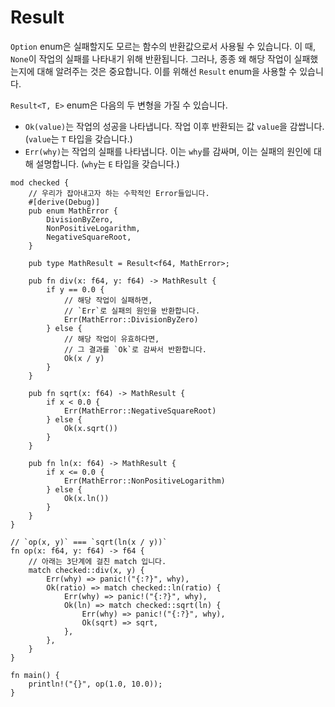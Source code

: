 # Result

`Option` enum은 실패할지도 모르는 함수의 반환값으로서 사용될 수 있습니다. 이 때, `None`이 작업의 실패를 나타내기 위해 반환됩니다. 그러나, 종종 왜 해당 작업이 실패했는지에 대해 알려주는 것은 중요합니다. 이를 위해선 `Result` enum을 사용할 수 있습니다.

`Result<T, E>` enum은 다음의 두 변형을 가질 수 있습니다.

- `Ok(value)`는 작업의 성공을 나타냅니다. 작업 이후 반환되는 값 `value`을 감쌉니다. (`value`는 `T` 타입을 갖습니다.)
- `Err(why)`는 작업의 실패를 나타냅니다. 이는 `why`를 감싸며, 이는 실패의 원인에 대해 설명합니다. (`why`는 `E` 타입을 갖습니다.)

```rust,editable
mod checked {
    // 우리가 잡아내고자 하는 수학적인 Error들입니다.
    #[derive(Debug)]
    pub enum MathError {
        DivisionByZero,
        NonPositiveLogarithm,
        NegativeSquareRoot,
    }

    pub type MathResult = Result<f64, MathError>;

    pub fn div(x: f64, y: f64) -> MathResult {
        if y == 0.0 {
            // 해당 작업이 실패하면,
            // `Err`로 실패의 원인을 반환합니다.
            Err(MathError::DivisionByZero)
        } else {
            // 해당 작업이 유효하다면,
            // 그 결과를 `Ok`로 감싸서 반환합니다.
            Ok(x / y)
        }
    }

    pub fn sqrt(x: f64) -> MathResult {
        if x < 0.0 {
            Err(MathError::NegativeSquareRoot)
        } else {
            Ok(x.sqrt())
        }
    }

    pub fn ln(x: f64) -> MathResult {
        if x <= 0.0 {
            Err(MathError::NonPositiveLogarithm)
        } else {
            Ok(x.ln())
        }
    }
}

// `op(x, y)` === `sqrt(ln(x / y))`
fn op(x: f64, y: f64) -> f64 {
    // 아래는 3단계에 걸친 match 입니다.
    match checked::div(x, y) {
        Err(why) => panic!("{:?}", why),
        Ok(ratio) => match checked::ln(ratio) {
            Err(why) => panic!("{:?}", why),
            Ok(ln) => match checked::sqrt(ln) {
                Err(why) => panic!("{:?}", why),
                Ok(sqrt) => sqrt,
            },
        },
    }
}

fn main() {
    println!("{}", op(1.0, 10.0));
}
```